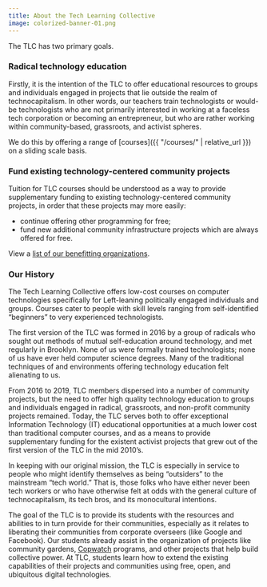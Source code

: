 ```yaml
---
title: About the Tech Learning Collective
image: colorized-banner-01.png
---
```


The TLC has two primary goals.

<h3 id="radical-technology-education">Radical technology education</h3>

Firstly, it is the intention of the TLC to offer educational resources to groups and individuals engaged in projects that lie outside the realm of technocapitalism. In other words, our teachers train technologists or would-be technologists who are not primarily interested in working at a faceless tech corporation or becoming an entrepreneur, but who are rather working within community-based, grassroots, and activist spheres.

We do this by offering a range of [courses]({{ "/courses/" | relative_url }}) on a sliding scale basis.

<h3 id="fund-existing-technology-centered-community-projects">Fund existing technology-centered community projects</h3>

Tuition for TLC courses should be understood as a way to provide supplementary funding to existing technology-centered community projects, in order that these projects may more easily:

* continue offering other programming for free;
* fund new additional community infrastructure projects which are always offered for free.

View a [list of our benefitting organizations](https://github.com/AnarchoTechNYC/meta/wiki/Accomplices-and-allies).

<h3 id="our-history">Our History</h3>

The Tech Learning Collective offers low-cost courses on computer technologies specifically for Left-leaning politically engaged individuals and groups. Courses cater to people with skill levels ranging from self-identified “beginners” to very experienced technologists.

The first version of the TLC was formed in 2016 by a group of radicals who sought out methods of mutual self-education around technology, and met regularly in Brooklyn. None of us were formally trained technologists; none of us have ever held computer science degrees. Many of the traditional techniques of and environments offering technology education felt alienating to us.

From 2016 to 2019, TLC members dispersed into a number of community projects, but the need to offer high quality technology education to groups and individuals engaged in radical, grassroots, and non-profit community projects remained. Today, the TLC serves both to offer exceptional Information Technology (IT) educational opportunities at a much lower cost than traditional computer courses, and as a means to provide supplementary funding for the existent activist projects that grew out of the first version of the TLC in the mid 2010&rsquo;s.

<p>In keeping with our original mission, the TLC is especially in service to people who might identify themselves as being “outsiders” to the mainstream “tech world.” That is, those folks who have either never been tech workers or who have otherwise felt at odds with the general culture of technocapitalism, its tech bros, and its monocultural intentions.</p>

<p>The goal of the TLC is to provide its students with the resources and abilities to in turn provide for their communities, especially as it relates to liberating their communities from corporate overseers (like Google and Facebook). Our students already assist in the organization of projects like community gardens, <a href="https://en.wikipedia.org/wiki/Copwatch">Copwatch</a> programs, and other projects that help build collective power. At TLC, students learn how to extend the existing capabilities of their projects and communities using free, open, and ubiquitous digital technologies.</p>
